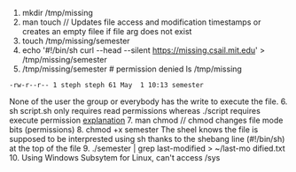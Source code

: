 1. mkdir /tmp/missing
2. man touch // Updates file access and modification timestamps or creates an empty filee if file arg does not exist
3. touch /tmp/missing/semester
4. echo '#!/bin/sh
curl --head --silent https://missing.csail.mit.edu' > /tmp/missing/semester
5. /tmp/missing/semester # permission denied
ls /tmp/missing 
```
-rw-r--r-- 1 steph steph 61 May  1 10:13 semester
```
None of the user the group or everybody has the write to execute the file. 
6. sh script.sh only requires read permissions whereas ./script requires execute permission [explanation](https://unix.stackexchange.com/questions/136547/what-is-the-difference-between-running-bash-script-sh-and-script-sh?rq=1)
7. man chmod // chmod changes file mode bits (permissions)
8. chmod +x semester
The sheel knows the file is supposed to be interprested using sh thanks to the shebang line (#!/bin/sh) at the top of the file
9. ./semester | grep last-modified > ~/last-mo
dified.txt
10. Using Windows Subsytem for Linux, can't access /sys
